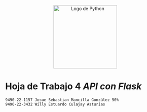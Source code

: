 <div align="center">
  <img src="https://upload.wikimedia.org/wikipedia/commons/thumb/c/c3/Python-logo-notext.svg/1869px-Python-logo-notext.svg.png" alt="Logo de Python" width="200" height="200">
</div>

# Hoja de Trabajo 4 ___API con Flask___
    9490-22-1157 Josue Sebastian Mancilla González 50%
    9490-22-3432 Willy Estuardo Culajay Asturias